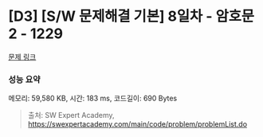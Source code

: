 # [D3] [S/W 문제해결 기본] 8일차 - 암호문2 - 1229 

[문제 링크](https://swexpertacademy.com/main/code/problem/problemDetail.do?contestProbId=AV14yIsqAHYCFAYD) 

### 성능 요약

메모리: 59,580 KB, 시간: 183 ms, 코드길이: 690 Bytes



> 출처: SW Expert Academy, https://swexpertacademy.com/main/code/problem/problemList.do